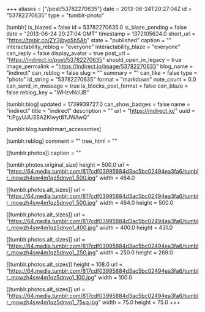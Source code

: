 +++
aliases = ["/post/53782270635"]
date = 2013-06-24T20:27:04Z
id = "53782270635"
type = "tumblr-photo"

[tumblr]
is_blazed = false
id = 53782270635.0
is_blaze_pending = false
date = "2013-06-24 20:27:04 GMT"
timestamp = 1372105624.0
short_url = "https://tmblr.co/ZY3jbyo5h5Ah"
state = "published"
caption = ""
interactability_reblog = "everyone"
interactability_blaze = "everyone"
can_reply = false
display_avatar = true
post_url = "https://indirect.io/post/53782270635"
should_open_in_legacy = true
image_permalink = "https://indirect.io/image/53782270635"
blog_name = "indirect"
can_reblog = false
slug = ""
summary = ""
can_like = false
type = "photo"
id_string = "53782270635"
format = "markdown"
note_count = 0.0
can_send_in_message = true
is_blocks_post_format = false
can_blaze = false
reblog_key = "WHzvNcUB"

[tumblr.blog]
updated = 1739939727.0
can_show_badges = false
name = "indirect"
title = "indirect"
description = ""
url = "https://indirect.io/"
uuid = "t:PgyUJU3SA2Klwyt81UWAwQ"

[tumblr.blog.tumblrmart_accessories]

[tumblr.reblog]
comment = ""
tree_html = ""

[[tumblr.photos]]
caption = ""

[tumblr.photos.original_size]
height = 500.0
url = "https://64.media.tumblr.com/817cdf03995884d3ac5bc02494ea3fa6/tumblr_mowzh4sw4m1qz5dnvo1_500.jpg"
width = 464.0

[[tumblr.photos.alt_sizes]]
url = "https://64.media.tumblr.com/817cdf03995884d3ac5bc02494ea3fa6/tumblr_mowzh4sw4m1qz5dnvo1_500.jpg"
width = 464.0
height = 500.0

[[tumblr.photos.alt_sizes]]
url = "https://64.media.tumblr.com/817cdf03995884d3ac5bc02494ea3fa6/tumblr_mowzh4sw4m1qz5dnvo1_400.jpg"
width = 400.0
height = 431.0

[[tumblr.photos.alt_sizes]]
url = "https://64.media.tumblr.com/817cdf03995884d3ac5bc02494ea3fa6/tumblr_mowzh4sw4m1qz5dnvo1_250.jpg"
width = 250.0
height = 269.0

[[tumblr.photos.alt_sizes]]
height = 108.0
url = "https://64.media.tumblr.com/817cdf03995884d3ac5bc02494ea3fa6/tumblr_mowzh4sw4m1qz5dnvo1_100.jpg"
width = 100.0

[[tumblr.photos.alt_sizes]]
url = "https://64.media.tumblr.com/817cdf03995884d3ac5bc02494ea3fa6/tumblr_mowzh4sw4m1qz5dnvo1_75sq.jpg"
width = 75.0
height = 75.0
+++

